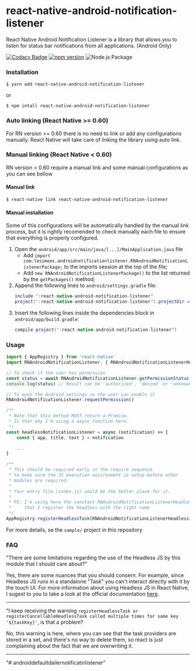 # react-native-android-notification-listener

React Native Android Notification Listener is a library that allows you to listen for status bar notifications from all applications. (Android Only)

[![Codacy Badge](https://api.codacy.com/project/badge/Grade/bfbf75b8e92f446481f5ce4b0d077b0b)](https://app.codacy.com/manual/leandrosimoes/react-native-android-notification-listener?utm_source=github.com\&utm_medium=referral\&utm_content=leandrosimoes/react-native-android-notification-listener\&utm_campaign=Badge_Grade_Dashboard)
[![npm version](https://badge.fury.io/js/react-native-android-notification-listener.svg)](https://badge.fury.io/js/react-native-android-notification-listener)
![Node.js Package](https://github.com/leandrosimoes/react-native-android-notification-listener/workflows/Node%2Ejs%20Package/badge.svg)

### Installation

`$ yarn add react-native-android-notification-listener`

or

`$ npm intall react-native-android-notification-listener`

### Auto linking (React Native >= 0.60)

For RN version >= 0.60 there is no need to link or add any configurations manually. React Native will take care of linking the library using auto link.

### Manual linking (React Native < 0.60)

RN version < 0.60 require a manual link and some manual configurations as you can see bellow

#### Manual link

`$ react-native link react-native-android-notification-listener`

#### Manual installation

Some of this configurations will be automatically handled by the manual link process, but it is rightly recomended to check manually each file to ensure that everything is properly configured.

1.  Open the `android/app/src/main/java/[...]/MainApplication.java` file
    *   Add `import com.lesimoes.androidnotificationlistener.RNAndroidNotificationListenerPackage;` to the imports session at the top of the file;
    *   Add `new RNAndroidNotificationListenerPackage()` to the list returned by the `getPackages()` method;
2.  Append the following lines to `android/settings.gradle` file:
    ```java
    include ':react-native-android-notification-listener'
    project(':react-native-android-notification-listener').projectDir = new File(rootProject.projectDir, 	'../node_modules/react-native-android-notification-listener/android')
    ```
3.  Insert the following lines inside the dependencies block in `android/app/build.gradle`:
    ```java
    compile project(':react-native-android-notification-listener')
    ```

### Usage

```javascript
import { AppRegistry } from 'react-native'
import RNAndroidNotificationListener, { RNAndroidNotificationListenerHeadlessJsName } from 'react-native-android-notification-listener';

// To check if the user has permission
const status = await RNAndroidNotificationListener.getPermissionStatus()
console.log(status) // Result can be 'authorized', 'denied' or 'unknown'

// To open the Android settings so the user can enable it
RNAndroidNotificationListener.requestPermission()

/**
 * Note that this method MUST return a Promise.
 * Is that why I'm using a async function here.
 */
const headlessNotificationListener = async (notification) => {
	const { app, title, text } = notification

	...
}

/**
 * This should be required early in the require sequence
 * to make sure the JS execution environment is setup before other
 * modules are required.
 * 
 * Your entry file (index.js) would be the better place for it.
 * 
 * PS: I'm using here the constant RNAndroidNotificationListenerHeadlessJsName to ensure
 *     that I register the headless with the right name
 */
AppRegistry.registerHeadlessTask(RNAndroidNotificationListenerHeadlessJsName,	() => headlessNotificationListener)
```

For more details, se the `sample/` project in this repository

### FAQ

"There are some limitations regarding the use of the Headless JS by this module that I should care about?"

Yes, there are some nuances that you should consern. For example, since Headless JS runs in a standalone "Task" you can't interact directly with it by the touch UI.
For more information about using Headless JS in React Native, I sugest to you to take a look at the official documentation [here](https://reactnative.dev/docs/headless-js-android).

***

"I keep receiving the warning `registerHeadlessTask or registerCancellableHeadlessTask called multiple times for same key '${taskKey}'`, is that a problem?

No, this warning is here, where you can see that the task providers are stored in a set, and there's no way to delete them, so react is just complaining about the fact that we are overwriting it.

***
"# androiddefaultdailernotificatinlistener" 
